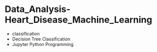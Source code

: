 # Data_Analysis-Heart_Disease_Machine_Learning
- classification
- Decision Tree Classification
- Jupyter Python Programming
